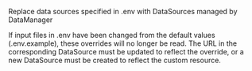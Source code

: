 Replace data sources specified in .env with DataSources managed by DataManager

If input files in .env have been changed from the default values (.env.example),
these overrides will no longer be read. The URL in the corresponding DataSource
must be updated to reflect the override, or a new DataSource must be created
to reflect the custom resource.
